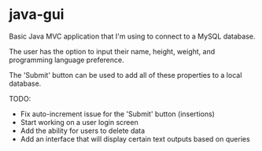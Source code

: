 # java-gui

Basic Java MVC application that I'm using to connect to a MySQL database.

The user has the option to input their name, height, weight, and programming language preference. 

The 'Submit' button can be used to add all of these properties to a local database.

TODO:

- Fix auto-increment issue for the 'Submit' button (insertions)
- Start working on a user login screen
- Add the ability for users to delete data
- Add an interface that will display certain text outputs based on queries

